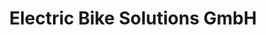 ---
title: "Electric Bike Solutions GmbH"
url: /heidelberg/electric-bike-solutions-gmbh/
shop: Fahrrad
---